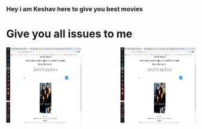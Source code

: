### Hey i am Keshav here to give you best movies
# Give you all issues to me

<div>

<img align="left" alt="Movies" src="https://raw.githubusercontent.com/keshav04042001/moviesInfo/master/img/Movie.png" width="200" height="200" />

<img align="right" alt="Movies" src="https://raw.githubusercontent.com/keshav04042001/moviesInfo/master/img/Movie.png" width="200" height="200" />
</div>
